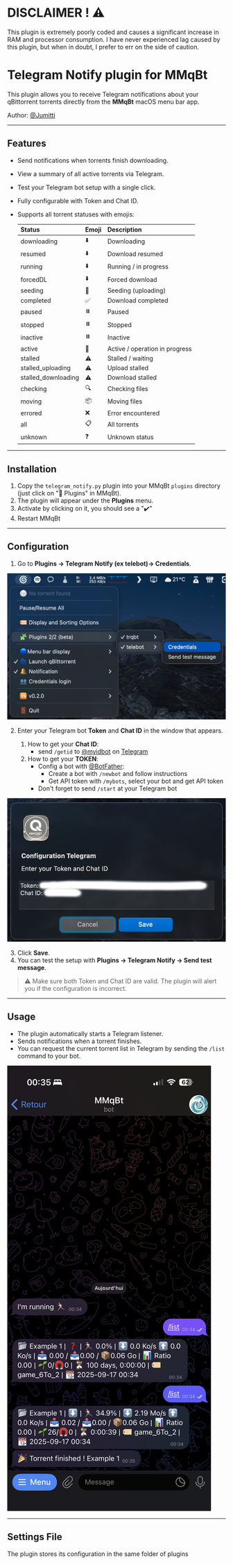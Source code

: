 # DISCLAIMER ! ⚠️

This plugin is extremely poorly coded and causes a significant increase in RAM and processor consumption.
I have never experienced lag caused by this plugin, but when in doubt, I prefer to err on the side of caution.

# Telegram Notify plugin for MMqBt

This plugin allows you to receive Telegram notifications about your qBittorrent torrents directly from the **MMqBt** macOS menu bar app.

Author: [@Jumitti](https://github.com/Jumitti)

---

## Features

- Send notifications when torrents finish downloading.
- View a summary of all active torrents via Telegram.
- Test your Telegram bot setup with a single click.
- Fully configurable with Token and Chat ID.
- Supports all torrent statuses with emojis:
  
  | Status              | Emoji | Description                  |
  |---------------------|-------|------------------------------|
  | downloading         | ⬇️    | Downloading                  |
  | resumed             | ⬇️    | Download resumed             |
  | running             | ⬇️    | Running / in progress        |
  | forcedDL            | ⬇️    | Forced download              |
  | seeding             | 🌱    | Seeding (uploading)          |
  | completed           | ✅     | Download completed           |
  | paused              | ⏸️    | Paused                       |
  | stopped             | ⏸️    | Stopped                      |
  | inactive            | ⏸️    | Inactive                     |
  | active              | 🔄    | Active / operation in progress |
  | stalled             | ⚠️    | Stalled / waiting            |
  | stalled_uploading   | ⚠️    | Upload stalled               |
  | stalled_downloading | ⚠️    | Download stalled             |
  | checking            | 🔍    | Checking files               |
  | moving              | 📦    | Moving files                 |
  | errored             | ❌     | Error encountered            |
  | all                 | 📋    | All torrents                 |
  | unknown             | ❓     | Unknown status               |

---

## Installation

1. Copy the `telegram_notify.py` plugin into your MMqBt `plugins` directory (just click on "🧩 Plugins" in MMqBt).
2. The plugin will appear under the **Plugins** menu.
3. Activate by clicking on it, you should see a "✔️"
4. Restart MMqBt

---

## Configuration

1. Go to **Plugins → Telegram Notify (ex telebot)→ Credentials**.

![alt text](telegram_notify/telegram_notify_cred_1.png)

2. Enter your Telegram bot **Token** and **Chat ID** in the window that appears.

   1. How to get your **Chat ID**:
      - send ```/getid``` to [@myidbot](https://telegram.me/myidbot) on [Telegram](https://web.telegram.org/k/)
   2. How to get your **TOKEN**:
      - Config a bot with [@BotFather](https://telegram.me/BotFather):
        - Create a bot with ```/newbot``` and follow instructions
        - Get API token with ```/mybots```, select your bot and get API token
      - Don't forget to send ```/start``` at your Telegram bot

![alt text](telegram_notify/telegram_notify_cred_2.png)

3. Click **Save**.
4. You can test the setup with **Plugins → Telegram Notify → Send test message**.

> ⚠️ Make sure both Token and Chat ID are valid. The plugin will alert you if the configuration is incorrect.

---

## Usage

- The plugin automatically starts a Telegram listener.
- Sends notifications when a torrent finishes.
- You can request the current torrent list in Telegram by sending the `/list` command to your bot.

![alt text](telegram_notify/telegram_notify_bot.png)

---

## Settings File

The plugin stores its configuration in the same folder of plugins


